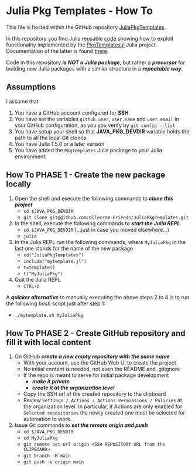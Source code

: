 # Julia Pkg Templates - How To

This file is hosted within the GitHub repository [JuliaPkgTemplates](https://github.com/Ollecram-Friends/JuliaPkgTemplates). 

In this repository you find Julia reusable [code](mytemplate.jl) showing how to exploit functionality implemented by the [PkgTemplates.jl](https://github.com/invenia/PkgTemplates.jl) Julia project. Documentation of the latter is found [there](https://invenia.github.io/PkgTemplates.jl/stable/). 

Code in this repository ***is NOT a Julia package***, but rather a ***precursor*** for building new Julia packages with a similar structure in a ***repeatable way***.

## Assumptions

I assume that  
1. You have a GitHub account configured for **SSH**
2. You have set the variables `github.user`, `user.name` and `user.email` in your GitHub configuration, as you you verify by `git config --list`  
3. You have setup your shell so that **JAVA_PKG_DEVDIR** variable holds the path to all the local Git clones
4. You have Julia 1.5.0 or a later version
5. You have added the `PkgTemplates` Julia package to your Julia environment.

## How To PHASE 1 - Create the new package locally

1. Open the shell and execute the following commands to ***clone this project***
    - `cd $JAVA_PKG_DEVDIR`
    - `git clone git@github.com:Ollecram-Friends/JuliaPkgTemplates.git`
2. In the shell, execute the following commands to ***start the Julia REPL***
    - `cd $JAVA_PKG_DEVDIR`   (...just in case you moved elsewhere...)
    - `julia`
3. In the Julia REPL run the following commands, where `MyJuliaPkg` in the last one stands for the name of the new package
    - `cd("JuliaPkgTemplates")`
    - `include("mytemplate.jl")`
    - `t=template()`
    - `t("MyJuliaPkg")`
4. Quit the Julia REPL
    - `CTRL+D`

A ***quicker alternative*** to manually executing the above steps 2 to 4 is to run the following *bash* script just after step 1:
- `./mytemplate.sh MyJuliaPkg`

## How To PHASE 2 - Create GitHub repository and fill it with local content

1. On GitHub ***create a new empty repository with the same name***
    - With your account, use the GitHub Web UI to create the project
    - No initial content is needed, not even the README and .gitignore
    - If the repo is meant to serve for initial package development
        - ***make it private***
        - ***create it at the organization level***  
    - Copy the SSH url of the created repository to the clipboard
    - Review `Settings / Actions / Actions Permissions / Policies` at the organization level. In particular, if Actions are only enabled for `Selected repositories` the newly created one must be selected for automation to work.
2. Issue Git commands to ***set the remote origin and push***
    - `cd $JAVA_PKG_DEVDIR`
    - `cd MyJuliaPkg`
    - `git remote set-url origin <SSH REPOSITORY URL from the CLIPBOARD>`
    - `git branch -M main`
    - `git push -u origin main`

